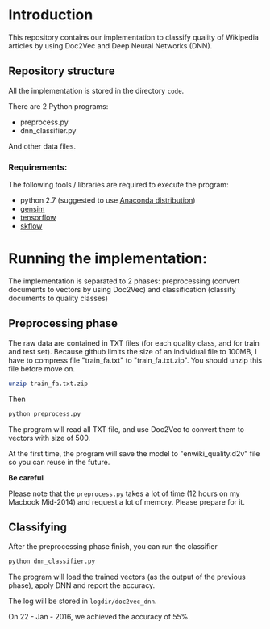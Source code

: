 # Introduction

This repository contains our implementation to classify quality of Wikipedia articles by using Doc2Vec and Deep Neural Networks (DNN).

## Repository structure

All the implementation is stored in the directory ``code``.

There are 2 Python programs:
- preprocess.py
- dnn_classifier.py

And other data files.

### Requirements:

The following tools / libraries are required to execute the program:

- python 2.7 (suggested to use [Anaconda distribution](https://anaconda.org/))
- [gensim](https://radimrehurek.com/gensim/index.html)
- [tensorflow](https://www.tensorflow.org)
- [skflow](https://github.com/tensorflow/skflow)

# Running the implementation:

The implementation is separated to 2 phases: preprocessing (convert documents to vectors by using Doc2Vec) and classification (classify documents to quality classes)

## Preprocessing phase

The raw data are contained in TXT files (for each quality class, and for train and test set). Because github limits the size of an individual file to 100MB, I have to compress file "train_fa.txt" to "train_fa.txt.zip". You should unzip this file before move on.

```bash
unzip train_fa.txt.zip
```

Then

```bash
python preprocess.py
```

The program will read all TXT file, and use Doc2Vec to convert them to vectors with size of 500.

At the first time, the program will save the model to "enwiki_quality.d2v" file so you can reuse in the future.

**Be careful**

Please note that the ``preprocess.py`` takes a lot of time (12 hours on my Macbook Mid-2014) and request a lot of memory. Please prepare for it.

## Classifying

After the preprocessing phase finish, you can run the classifier

```bash
python dnn_classifier.py
```

The program will load the trained vectors (as the output of the previous phase), apply DNN and report the accuracy.

The log will be stored in ``logdir/doc2vec_dnn``.

On 22 - Jan - 2016, we achieved the accuracy of 55%.